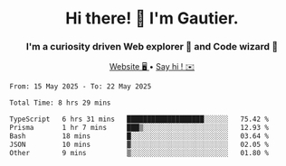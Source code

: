 <h1 align="center">Hi there! 👋 I'm Gautier.</h1>
<h3 align="center">I'm a curiosity driven Web explorer 🚀 and Code wizard 🧙</h3>

<p align="center">
  <a href="https://xisabla.github.io/">Website 🖥️ </a> •
  <a href="mailto:xisabla.dev@gmail.com">Say hi ! ✉️</a>
</p>

<!--START_SECTION:waka-->

```txt
From: 15 May 2025 - To: 22 May 2025

Total Time: 8 hrs 29 mins

TypeScript   6 hrs 31 mins   ███████████████████░░░░░░   75.42 %
Prisma       1 hr 7 mins     ███▒░░░░░░░░░░░░░░░░░░░░░   12.93 %
Bash         18 mins         █░░░░░░░░░░░░░░░░░░░░░░░░   03.64 %
JSON         10 mins         ▓░░░░░░░░░░░░░░░░░░░░░░░░   02.05 %
Other        9 mins          ▒░░░░░░░░░░░░░░░░░░░░░░░░   01.80 %
```

<!--END_SECTION:waka-->

